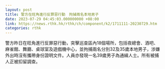 ```yaml
---
layout: post
title: 警方在旺角進行反罪惡行動　拘捕兩名本地男子
date: 2023-07-29 04:45:03.000000000 +08:00
link: https://news.rthk.hk/rthk/ch/component/k2/1711111-20230729.htm
categories: rthk
---
```


警方昨日在旺角進行反罪惡行動，突擊巡查區內18個場所，包括夜總會、酒吧、麻雀館、舞廳、桌球室及遊戲機中心，並拘捕兩名分別32及35歲本地男子，涉嫌外出時沒有攜帶身份證明文件。人員亦發現一名39歲男子為通緝人士。所有被捕人正被扣留調查。
